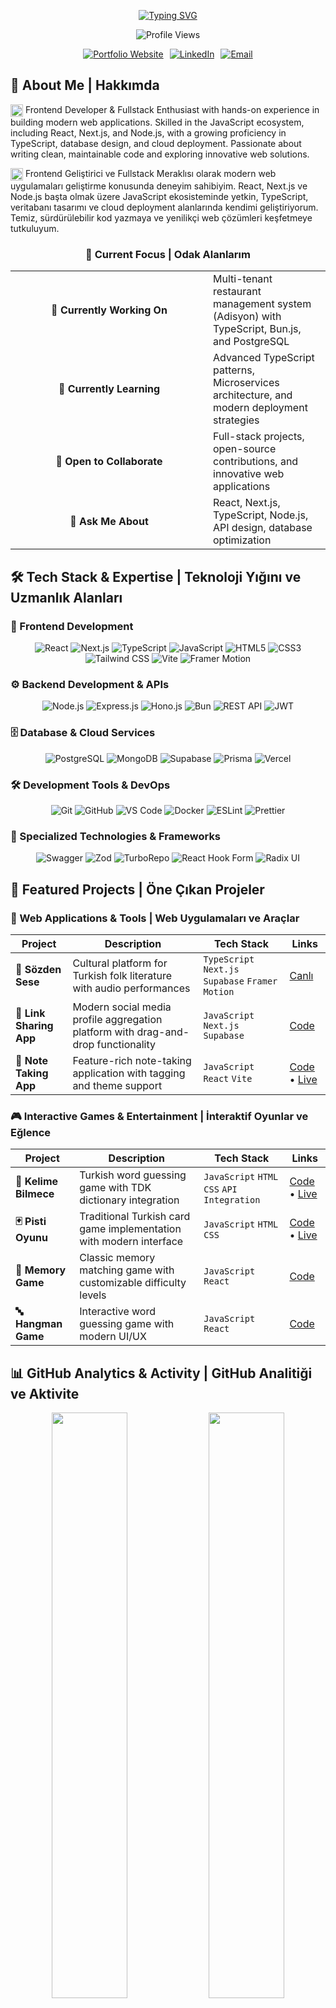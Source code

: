 <div align="center">

[![Typing SVG](https://readme-typing-svg.herokuapp.com?font=Montserrat&weight=600&size=35&duration=4000&pause=1000&color=3B88C3&background=FF000000&center=true&vCenter=true&random=false&width=800&lines=Hi+%F0%9F%91%8B+I'm+Furkan+Demirta%C5%9F;Fullstack+Developer;Building+Modern+Web+Applications)](https://git.io/typing-svg)

<p><img src="https://komarev.com/ghpvc/?username=MrDemirtas&color=blueviolet&style=for-the-badge" alt="Profile Views" /></p>

<div style="display: flex; gap: 10px; justify-content: center; flex-wrap: wrap;">
  <a href="https://mrdemirtas.com" target="_blank">
    <img src="https://img.shields.io/badge/Portfolio-mrdemirtas.com-blue?style=for-the-badge&logo=google-chrome&logoColor=white" alt="Portfolio Website" />
  </a>
  <a href="https://linkedin.com/in/mrdemirtas" target="_blank">
    <img src="https://img.shields.io/badge/-LinkedIn-0077B5?style=for-the-badge&logo=linkedin&logoColor=white" alt="LinkedIn" />
  </a>
  <a href="mailto:furkan-demirtas@outlook.com">
    <img src="https://img.shields.io/badge/-Email-D14836?style=for-the-badge&logo=gmail&logoColor=white" alt="Email" />
  </a>
</div>

</div>

## 🚀 About Me | Hakkımda

<img src="https://flagcdn.com/us.svg" alt="US Flag" width="20" style="vertical-align: middle;"> Frontend Developer & Fullstack Enthusiast with hands-on experience in building modern web applications. Skilled in the JavaScript ecosystem, including React, Next.js, and Node.js, with a growing proficiency in TypeScript, database design, and cloud deployment. Passionate about writing clean, maintainable code and exploring innovative web solutions.

<img src="https://flagcdn.com/tr.svg" alt="TR Flag" width="20" style="vertical-align: middle;"> Frontend Geliştirici ve Fullstack Meraklısı olarak modern web uygulamaları geliştirme konusunda deneyim sahibiyim. React, Next.js ve Node.js başta olmak üzere JavaScript ekosisteminde yetkin, TypeScript, veritabanı tasarımı ve cloud deployment alanlarında kendimi geliştiriyorum. Temiz, sürdürülebilir kod yazmaya ve yenilikçi web çözümleri keşfetmeye tutkuluyum.

<div align="center">

### 🎯 Current Focus | Odak Alanlarım

<table>
  <tr>
    <td align="center" width="300"><b>🔭 Currently Working On</b></td>
    <td>Multi-tenant restaurant management system (Adisyon) with TypeScript, Bun.js, and PostgreSQL</td>
  </tr>
  <tr>
    <td align="center"><b>🌱 Currently Learning</b></td>
    <td>Advanced TypeScript patterns, Microservices architecture, and modern deployment strategies</td>
  </tr>
  <tr>
    <td align="center"><b>👯 Open to Collaborate</b></td>
    <td>Full-stack projects, open-source contributions, and innovative web applications</td>
  </tr>
  <tr>
    <td align="center"><b>💬 Ask Me About</b></td>
    <td>React, Next.js, TypeScript, Node.js, API design, database optimization</td>
  </tr>
</table>

</div>

## 🛠️ Tech Stack & Expertise | Teknoloji Yığını ve Uzmanlık Alanları

### 🎨 Frontend Development

<div align="center">

![React](https://img.shields.io/badge/-React-61DAFB?style=for-the-badge&logo=react&logoColor=black)
![Next.js](https://img.shields.io/badge/-Next.js-000000?style=for-the-badge&logo=next.js&logoColor=white)
![TypeScript](https://img.shields.io/badge/-TypeScript-007ACC?style=for-the-badge&logo=typescript&logoColor=white)
![JavaScript](https://img.shields.io/badge/-JavaScript-F7DF1E?style=for-the-badge&logo=javascript&logoColor=black)
![HTML5](https://img.shields.io/badge/-HTML5-E34F26?style=for-the-badge&logo=html5&logoColor=white)
![CSS3](https://img.shields.io/badge/-CSS3-1572B6?style=for-the-badge&logo=css3&logoColor=white)
![Tailwind CSS](https://img.shields.io/badge/-Tailwind_CSS-38B2AC?style=for-the-badge&logo=tailwind-css&logoColor=white)
![Vite](https://img.shields.io/badge/-Vite-646CFF?style=for-the-badge&logo=vite&logoColor=white)
![Framer Motion](https://img.shields.io/badge/-Framer_Motion-0055FF?style=for-the-badge&logo=framer&logoColor=white)

</div>

### ⚙️ Backend Development & APIs

<div align="center">

![Node.js](https://img.shields.io/badge/-Node.js-339933?style=for-the-badge&logo=node.js&logoColor=white)
![Express.js](https://img.shields.io/badge/-Express.js-000000?style=for-the-badge&logo=express&logoColor=white)
![Hono.js](https://img.shields.io/badge/-Hono.js-E36002?style=for-the-badge&logo=hono&logoColor=white)
![Bun](https://img.shields.io/badge/-Bun-000000?style=for-the-badge&logo=bun&logoColor=white)
![REST API](https://img.shields.io/badge/-REST_API-009688?style=for-the-badge&logo=fastapi&logoColor=white)
![JWT](https://img.shields.io/badge/-JWT-000000?style=for-the-badge&logo=JSON%20web%20tokens&logoColor=white)

</div>

### 🗄️ Database & Cloud Services

<div align="center">

![PostgreSQL](https://img.shields.io/badge/-PostgreSQL-336791?style=for-the-badge&logo=postgresql&logoColor=white)
![MongoDB](https://img.shields.io/badge/-MongoDB-47A248?style=for-the-badge&logo=mongodb&logoColor=white)
![Supabase](https://img.shields.io/badge/-Supabase-3ECF8E?style=for-the-badge&logo=supabase&logoColor=white)
![Prisma](https://img.shields.io/badge/-Prisma-2D3748?style=for-the-badge&logo=prisma&logoColor=white)
![Vercel](https://img.shields.io/badge/-Vercel-000000?style=for-the-badge&logo=vercel&logoColor=white)

</div>

### 🛠️ Development Tools & DevOps

<div align="center">

![Git](https://img.shields.io/badge/-Git-F05032?style=for-the-badge&logo=git&logoColor=white)
![GitHub](https://img.shields.io/badge/-GitHub-181717?style=for-the-badge&logo=github&logoColor=white)
![VS Code](https://img.shields.io/badge/-VS%20Code-007ACC?style=for-the-badge&logo=visual-studio-code&logoColor=white)
![Docker](https://img.shields.io/badge/-Docker-2496ED?style=for-the-badge&logo=docker&logoColor=white)
![ESLint](https://img.shields.io/badge/-ESLint-4B32C3?style=for-the-badge&logo=eslint&logoColor=white)
![Prettier](https://img.shields.io/badge/-Prettier-F7B93E?style=for-the-badge&logo=prettier&logoColor=white)

</div>

### 🎯 Specialized Technologies & Frameworks

<div align="center">

![Swagger](https://img.shields.io/badge/-Swagger-85EA2D?style=for-the-badge&logo=swagger&logoColor=black)
![Zod](https://img.shields.io/badge/-Zod-3068B7?style=for-the-badge&logo=zod&logoColor=white)
![TurboRepo](https://img.shields.io/badge/-TurboRepo-EF4444?style=for-the-badge&logo=turborepo&logoColor=white)
![React Hook Form](https://img.shields.io/badge/-React_Hook_Form-EC5990?style=for-the-badge&logo=reacthookform&logoColor=white)
![Radix UI](https://img.shields.io/badge/-Radix_UI-161618?style=for-the-badge&logo=radix-ui&logoColor=white)

</div>

## 🚀 Featured Projects | Öne Çıkan Projeler

### 🎨 Web Applications & Tools | Web Uygulamaları ve Araçlar

<div align="center">

| Project                 | Description                                                                       | Tech Stack                                        | Links                                                                                                            |
| ----------------------- | --------------------------------------------------------------------------------- | ------------------------------------------------- | ---------------------------------------------------------------------------------------------------------------- |
| **📜 Sözden Sese**      | Cultural platform for Turkish folk literature with audio performances             | `TypeScript` `Next.js` `Supabase` `Framer Motion` | [Canlı](https://sozdensese.com/sozdensese)                                                                       |
| **🔗 Link Sharing App** | Modern social media profile aggregation platform with drag-and-drop functionality | `JavaScript` `Next.js` `Supabase`                 | [Code](https://github.com/MrDemirtas/link-sharing-app)                                                           |
| **📝 Note Taking App**  | Feature-rich note-taking application with tagging and theme support               | `JavaScript` `React` `Vite`                       | [Code](https://github.com/MrDemirtas/note-taking-web-app) • [Live](https://note-taking-web-app-seven.vercel.app) |

</div>

### 🎮 Interactive Games & Entertainment | İnteraktif Oyunlar ve Eğlence

<div align="center">

| Project               | Description                                                        | Tech Stack                                  | Links                                                                                           |
| --------------------- | ------------------------------------------------------------------ | ------------------------------------------- | ----------------------------------------------------------------------------------------------- |
| **🎯 Kelime Bilmece** | Turkish word guessing game with TDK dictionary integration         | `JavaScript` `HTML` `CSS` `API Integration` | [Code](https://github.com/MrDemirtas/KelimeBilmece) • [Live](https://kelime-bilmece.vercel.app) |
| **🃏 Pisti Oyunu**    | Traditional Turkish card game implementation with modern interface | `JavaScript` `HTML` `CSS`                   | [Code](https://github.com/MrDemirtas/pisti-oyunu) • [Live](https://pisti-oyunu.vercel.app)      |
| **🎲 Memory Game**    | Classic memory matching game with customizable difficulty levels   | `JavaScript` `React`                        | [Code](https://github.com/MrDemirtas/memory-game)                                               |
| **🔤 Hangman Game**   | Interactive word guessing game with modern UI/UX                   | `JavaScript` `React`                        | [Code](https://github.com/MrDemirtas/hangman-game)                                              |

</div>

## 📊 GitHub Analytics & Activity | GitHub Analitiği ve Aktivite

<div align="center">

<img width="49%" src="https://github-readme-stats.vercel.app/api?username=MrDemirtas&show_icons=true&theme=tokyonight&hide_border=true&include_all_commits=true&count_private=true"/>
<img width="49%" src="https://github-readme-streak-stats.herokuapp.com/?user=MrDemirtas&theme=tokyonight&hide_border=true"/>

</div>

<div align="center">
  <img width="60%" src="https://github-readme-stats.vercel.app/api/top-langs/?username=MrDemirtas&layout=compact&theme=tokyonight&hide_border=true&langs_count=12&exclude_repo=mrdemirtas" />
</div>

<div align="center">
  <img width="100%" src="https://github-readme-activity-graph.vercel.app/graph?username=MrDemirtas&theme=tokyo-night&hide_border=true&custom_title=Contribution%20Activity%20Graph" />
</div>

## 📫 Let's Connect | Bağlantı Kuralım

<div align="center">

[![Portfolio](https://img.shields.io/badge/Portfolio-Visit_My_Website-blue?style=for-the-badge&logo=google-chrome&logoColor=white)](https://mrdemirtas.com)
[![LinkedIn](https://img.shields.io/badge/-Connect_on_LinkedIn-0077B5?style=for-the-badge&logo=linkedin&logoColor=white)](https://linkedin.com/in/mrdemirtas)
[![Email](https://img.shields.io/badge/-Send_Email-D14836?style=for-the-badge&logo=gmail&logoColor=white)](mailto:furkan-demirtas@outlook.com)

</div>

<div align="center">

**🌟 Always open to interesting projects and collaboration opportunities!**  
**🌟 İlginç projeler ve işbirliği fırsatlarına her zaman açığım!**

</div>

---

<details align="center">
<summary>📜 İlim İlim Bilmektir - Yunus Emre</summary>

```text
İlim ilim bilmektir
İlim kendin' bilmektir
Sen kendin' bilmezsen
Ya nice okumaktır

Okumaktan murat ne
Kişi Hak'kı bilmektir
Çün okudun bilmezsen
Ha bir kuru ekmektir

Okudum bildim deme
Çok taat kıldım deme
Eğer Hak bilmez isen
Abes yere gelmektir

Dört kitabın mânâsı
Bellidir bir elifte
Sen elifi bilmezsen
Bu nice okumaktır

Yiğirmi dokuz hece
Okursun uçtan uca
Sen elif dersin hoca
Mânâsı ne demektir

Yunus Emre der hoca
Gerekse bin var hacca
Hepisinden iyice
Bir gönüle girmektir
```

</details>
</div>
